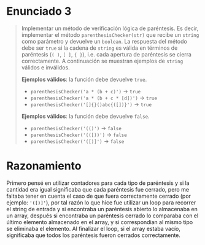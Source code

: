 # Enunciado 3

> Implementar un método de verificación lógica de paréntesis. Es decir, implementar el método `parenthesisChecker(str)` que recibe un `string` como parámetro y devuelve un `boolean`. La respuesta del método debe ser `true` si la cadena de `string` es válida en términos de paréntesis (`( )`, `[ ]`, `{ }`), i.e. cada apertura de paréntesis se cierra correctamente. A continuación se muestran ejemplos de `string` válidos e inválidos.
> 
> **Ejemplos válidos**: la función debe devuelve `true`.
>
> - `parenthesisChecker('a * (b + c)')` → `true`
> - `parenthesisChecker('a * (b + c * [d])')` → `true`
> - `parenthesisChecker('[]{}()abc{([])}')` → `true`
>
> **Ejemplos válidos**: la función debe devuelve `false`.
>
> - `parenthesisChecker('(()')` → `false`
> - `parenthesisChecker('(([))')` → `false`
> - `parenthesisChecker('([)]')` → `false`

# Razonamiento

Primero pensé en utilizar contadores para cada tipo de paréntesis y si la cantidad era igual significaba que cada paréntesis fue cerrado, pero me faltaba tener en cuenta el caso de que fuera correctamente cerrado (por ejemplo: `'([)]'`), por tal razón lo que hice fue utilizar un loop para recorrer el string de entrada y si encontraba un paréntesis abierto lo almacenaba en un array, después si encontraba un paréntesis cerrado lo comparaba con el último elemento almacenado en el array, y si correspondian al mismo tipo se eliminaba el elemento. Al finalizar el loop, si el array estaba vacío, significaba que todos los paréntesis fueron cerrados correctamente.